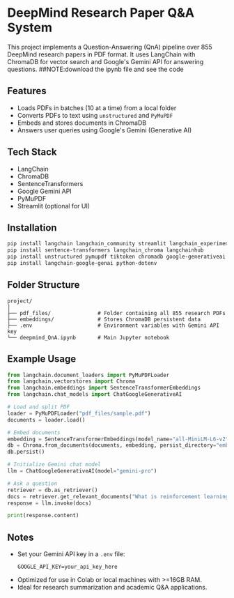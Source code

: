 # DeepMind Research Paper Q&A System

This project implements a Question-Answering (QnA) pipeline over 855 DeepMind research papers in PDF format. It uses LangChain with ChromaDB for vector search and Google's Gemini API for answering questions.
##NOTE:download the ipynb file and see the code
## Features

- Loads PDFs in batches (10 at a time) from a local folder
- Converts PDFs to text using `unstructured` and `PyMuPDF`
- Embeds and stores documents in ChromaDB
- Answers user queries using Google's Gemini (Generative AI)

## Tech Stack

- LangChain
- ChromaDB
- SentenceTransformers
- Google Gemini API
- PyMuPDF
- Streamlit (optional for UI)

## Installation

```bash
pip install langchain langchain_community streamlit langchain_experimental
pip install sentence-transformers langchain_chroma langchainhub
pip install unstructured pymupdf tiktoken chromadb google-generativeai
pip install langchain-google-genai python-dotenv
```

## Folder Structure

```
project/
│
├── pdf_files/               # Folder containing all 855 research PDFs
├── embeddings/              # Stores ChromaDB persistent data
├── .env                     # Environment variables with Gemini API key
└── deepmind_QnA.ipynb       # Main Jupyter notebook
```

## Example Usage

```python
from langchain.document_loaders import PyMuPDFLoader
from langchain.vectorstores import Chroma
from langchain.embeddings import SentenceTransformerEmbeddings
from langchain.chat_models import ChatGoogleGenerativeAI

# Load and split PDF
loader = PyMuPDFLoader("pdf_files/sample.pdf")
documents = loader.load()

# Embed documents
embedding = SentenceTransformerEmbeddings(model_name="all-MiniLM-L6-v2")
db = Chroma.from_documents(documents, embedding, persist_directory="embeddings")
db.persist()

# Initialize Gemini chat model
llm = ChatGoogleGenerativeAI(model="gemini-pro")

# Ask a question
retriever = db.as_retriever()
docs = retriever.get_relevant_documents("What is reinforcement learning?")
response = llm.invoke(docs)

print(response.content)
```

## Notes

- Set your Gemini API key in a `.env` file:
  ```
  GOOGLE_API_KEY=your_api_key_here
  ```
- Optimized for use in Colab or local machines with >=16GB RAM.
- Ideal for research summarization and academic Q&A applications.

